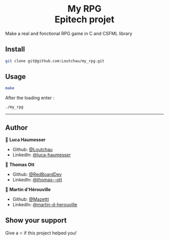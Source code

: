 <h1 align="center">My RPG<br/>Epitech projet</h1>
<p>
</p>

Make a real and fonctional RPG game in C and CSFML library

## Install

```sh
git clone git@github.com:Loutchau/my_rpg.git
```

## Usage

```sh
make
```

After the loading enter : 

```sh
./my_rpg
```

***
## Author

👤 **Luca Haumesser**

* Github: [@Loutchau](https://github.com/Loutchau)
* LinkedIn: [@luca-haumesser](https://linkedin.com/in/luca-haumesser)

👤 **Thomas Ott**

* Github: [@RedBoardDev](https://github.com/RedBoardDev)
* LinkedIn: [@thomas--ott](https://linkedin.com/in/thomas--ott)

👤 **Martin d'Hérouville**

* Github: [@Mazettt](https://github.com/Mazettt)
* LinkedIn: [@martin-d-herouville](https://linkedin.com/in/martin-d-herouville)

## Show your support

Give a ⭐️ if this project helped you!
